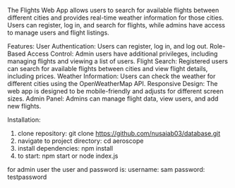 The Flights Web App allows users to search for available flights between different cities and provides real-time weather information for those cities. Users can register, log in, and search for flights, while admins have access to manage users and flight listings.

Features:
User Authentication: Users can register, log in, and log out.
Role-Based Access Control: Admin users have additional privileges, including managing flights and viewing a list of users.
Flight Search: Registered users can search for available flights between cities and view flight details, including prices.
Weather Information: Users can check the weather for different cities using the OpenWeatherMap API.
Responsive Design: The web app is designed to be mobile-friendly and adjusts for different screen sizes.
Admin Panel: Admins can manage flight data, view users, and add new flights.

Installation:
1. clone repository: git clone https://github.com/nusaiab03/database.git
2. navigate to project directory: cd aeroscope
3. install dependencies: npm install
4. to start: npm start or node index.js

for admin user the user and password is:
username: sam
password: testpassword